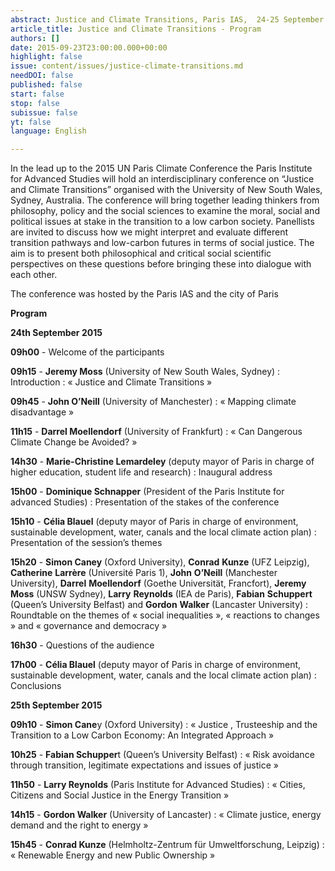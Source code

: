 ```yaml
---
abstract: Justice and Climate Transitions, Paris IAS,  24-25 September 2015
article_title: Justice and Climate Transitions - Program
authors: []
date: 2015-09-23T23:00:00.000+00:00
highlight: false
issue: content/issues/justice-climate-transitions.md
needDOI: false
published: false
start: false
stop: false
subissue: false
yt: false
language: English

---
```

In the lead up to the 2015 UN Paris Climate Conference the Paris Institute for Advanced Studies will hold an interdisciplinary conference on “Justice and Climate Transitions” organised with the University of New South Wales, Sydney, Australia. The conference will bring together leading thinkers from philosophy, policy and the social sciences to examine the moral, social and political issues at stake in the transition to a low carbon society. Panellists are invited to discuss how we might interpret and evaluate different transition pathways and low-carbon futures in terms of social justice. The aim is to present both philosophical and critical social scientific perspectives on these questions before bringing these into dialogue with each other.

The conference was hosted by the Paris IAS and the city of Paris

**Program**

**24th September 2015**

**09h00** -  Welcome of the participants

**09h15** -  **Jeremy Moss** (University of New South Wales, Sydney) :  Introduction : « Justice and Climate Transitions »

**09h45** -  **John O’Neill** (University of Manchester) : « Mapping climate disadvantage »

**11h15** -  **Darrel Moellendorf** (University of Frankfurt) : « Can Dangerous Climate Change be Avoided? »

**14h30** -  **Marie-Christine Lemardeley** (deputy mayor of Paris in charge of higher education, student life and research) : Inaugural address

**15h00** -  **Dominique Schnapper** (President of the Paris Institute for advanced Studies)  : Presentation of the stakes of the conference

**15h10** - **Célia Blauel** (deputy mayor of Paris in charge of environment, sustainable development, water, canals and the local climate action plan) : Presentation of the session’s themes

**15h20** - **Simon Caney** (Oxford University), **Conrad** **Kunze** (UFZ Leipzig), **Catherine** **Larrère** (Université Paris 1), **John** **O’Neill** (Manchester University), **Darrel** **Moellendorf** (Goethe Universität, Francfort), **Jeremy** **Moss** (UNSW Sydney), **Larry** **Reynolds** (IEA de Paris), **Fabian** **Schuppert** (Queen’s University Belfast) and **Gordon** **Walker** (Lancaster University) : Roundtable on the themes of « social inequalities », « reactions to changes » and « governance and democracy »

**16h30** -  Questions of the audience

**17h00** -  **Célia Blauel** (deputy mayor of Paris in charge of environment, sustainable development, water, canals and the local climate action plan) : Conclusions

**25th September 2015**

**09h10** - **Simon Cane**y (Oxford University) : « Justice , Trusteeship and the Transition to a Low Carbon Economy: An Integrated Approach »

**10h25** -  **Fabian Schupper**t (Queen’s University Belfast) : « Risk avoidance through transition, legitimate expectations and issues of justice »

**11h50** - **Larry Reynolds** (Paris Institute for Advanced Studies) : « Cities, Citizens and Social Justice in the Energy Transition »

**14h15** -  **Gordon Walker** (University of Lancaster) : « Climate justice, energy demand and the right to energy »

**15h45** -  **Conrad Kunze** (Helmholtz-Zentrum für Umweltforschung, Leipzig) : « Renewable Energy and new Public Ownership »